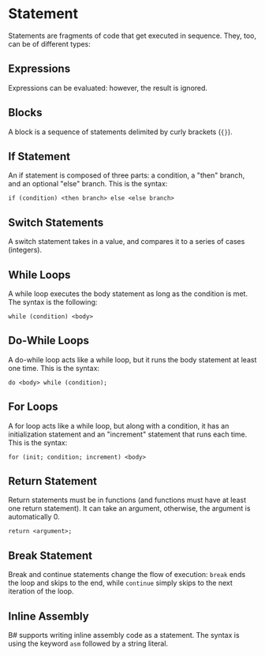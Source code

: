 # Statement

Statements are fragments of code that get executed in sequence.
They, too, can be of different types:

## Expressions

Expressions can be evaluated: however, the result is ignored.

## Blocks

A block is a sequence of statements delimited by curly brackets (`{}`).

## If Statement

An if statement is composed of three parts: a condition, a "then" branch, and an optional "else" branch. This is the syntax:

    if (condition) <then branch> else <else branch>

## Switch Statements

A switch statement takes in a value, and compares it to a series of cases (integers).

## While Loops

A while loop executes the body statement as long as the condition is met. The syntax is the following:

    while (condition) <body>

## Do-While Loops

A do-while loop acts like a while loop, but it runs the body statement at least one time. This is the syntax:

    do <body> while (condition);

## For Loops

A for loop acts like a while loop, but along with a condition, it has an initialization statement and an "increment" statement that runs each time. This is the syntax:

    for (init; condition; increment) <body>

## Return Statement

Return statements must be in functions (and functions must have at least one return statement). It can take an argument, otherwise, the argument is automatically 0.

    return <argument>;

## Break Statement

Break and continue statements change the flow of execution: `break` ends the loop and skips to the end, while `continue` simply skips to the next iteration of the loop.

## Inline Assembly

B# supports writing inline assembly code as a statement. The syntax is using the keyword `asm` followed by a string literal.